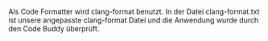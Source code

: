 Als Code Formatter wird clang-format benutzt.
In der Datei clang-format.txt ist unsere angepasste clang-format Datei und die Anwendung wurde durch den Code Buddy überprüft.